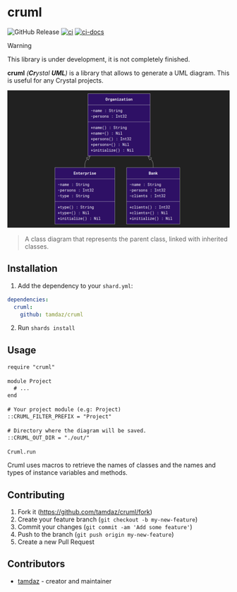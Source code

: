 # cruml

![GitHub Release](https://img.shields.io/github/v/release/tamdaz/cruml)
[![ci](https://github.com/tamdaz/cruml/actions/workflows/crystal.yml/badge.svg?branch=main)](https://github.com/tamdaz/cruml/actions/workflows/crystal.yml)
[![ci-docs](https://github.com/tamdaz/cruml/actions/workflows/ci-docs.yml/badge.svg)](https://github.com/tamdaz/cruml/actions/workflows/ci-docs.yml)

> [!WARNING]
> This library is under development, it is not completely finished.

**cruml** *(**Cr**ystal **UML**)* is a library that allows to generate a UML diagram.
This is useful for any Crystal projects.

![uml_class_diagram](img/diagram.png)
> A class diagram that represents the parent class, linked with inherited classes.

## Installation

1. Add the dependency to your `shard.yml`:

```yaml
dependencies:
  cruml:
    github: tamdaz/cruml
```

2. Run `shards install`

## Usage

```crystal
require "cruml"

module Project
  # ...
end

# Your project module (e.g: Project)
::CRUML_FILTER_PREFIX = "Project"

# Directory where the diagram will be saved.
::CRUML_OUT_DIR = "./out/"

Cruml.run
```

Cruml uses macros to retrieve the names of classes and the names and types of instance variables and methods.

## Contributing

1. Fork it (<https://github.com/tamdaz/cruml/fork>)
2. Create your feature branch (`git checkout -b my-new-feature`)
3. Commit your changes (`git commit -am 'Add some feature'`)
4. Push to the branch (`git push origin my-new-feature`)
5. Create a new Pull Request

## Contributors

- [tamdaz](https://github.com/tamdaz) - creator and maintainer

